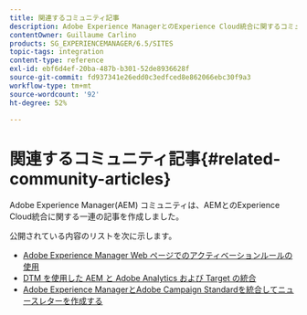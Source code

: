 ```yaml
---
title: 関連するコミュニティ記事
description: Adobe Experience ManagerとのExperience Cloud統合に関するコミュニティで生成された記事のリストを確認します。
contentOwner: Guillaume Carlino
products: SG_EXPERIENCEMANAGER/6.5/SITES
topic-tags: integration
content-type: reference
exl-id: ebf6d4ef-20ba-487b-b301-52de8936628f
source-git-commit: fd937341e26edd0c3edfced8e862066ebc30f9a3
workflow-type: tm+mt
source-wordcount: '92'
ht-degree: 52%

---
```


# 関連するコミュニティ記事{#related-community-articles}

Adobe Experience Manager(AEM) コミュニティは、AEMとのExperience Cloud統合に関する一連の記事を作成しました。

公開されている内容のリストを次に示します。

* [Adobe Experience Manager Web ページでのアクティベーションルールの使用](https://helpx.adobe.com/jp/experience-manager/using/dtm.html)
* [DTM を使用した AEM と Adobe Analytics および Target の統合](https://experienceleague.adobe.com/docs/experience-manager-learn/sites/integrations/experience-platform-launch/overview.html?lang=ja)
* [Adobe Experience ManagerとAdobe Campaign Standardを統合してニュースレターを作成する](https://helpx.adobe.com/jp/experience-manager/using/aem_campaign.html)
